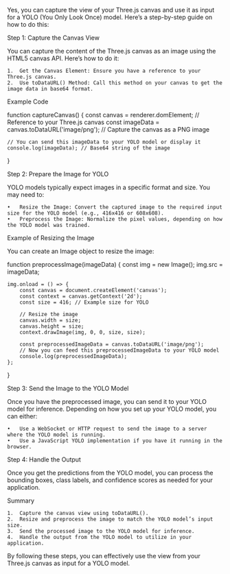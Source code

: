 Yes, you can capture the view of your Three.js canvas and use it as input for a YOLO (You Only Look Once) model. Here’s a step-by-step guide on how to do this:

Step 1: Capture the Canvas View

You can capture the content of the Three.js canvas as an image using the HTML5 canvas API. Here’s how to do it:

	1.	Get the Canvas Element: Ensure you have a reference to your Three.js canvas.
	2.	Use toDataURL() Method: Call this method on your canvas to get the image data in base64 format.

Example Code

function captureCanvas() {
    const canvas = renderer.domElement; // Reference to your Three.js canvas
    const imageData = canvas.toDataURL('image/png'); // Capture the canvas as a PNG image

    // You can send this imageData to your YOLO model or display it
    console.log(imageData); // Base64 string of the image
}

Step 2: Prepare the Image for YOLO

YOLO models typically expect images in a specific format and size. You may need to:

	•	Resize the Image: Convert the captured image to the required input size for the YOLO model (e.g., 416x416 or 608x608).
	•	Preprocess the Image: Normalize the pixel values, depending on how the YOLO model was trained.

Example of Resizing the Image

You can create an Image object to resize the image:

function preprocessImage(imageData) {
    const img = new Image();
    img.src = imageData;

    img.onload = () => {
        const canvas = document.createElement('canvas');
        const context = canvas.getContext('2d');
        const size = 416; // Example size for YOLO

        // Resize the image
        canvas.width = size;
        canvas.height = size;
        context.drawImage(img, 0, 0, size, size);

        const preprocessedImageData = canvas.toDataURL('image/png');
        // Now you can feed this preprocessedImageData to your YOLO model
        console.log(preprocessedImageData);
    };
}

Step 3: Send the Image to the YOLO Model

Once you have the preprocessed image, you can send it to your YOLO model for inference. Depending on how you set up your YOLO model, you can either:

	•	Use a WebSocket or HTTP request to send the image to a server where the YOLO model is running.
	•	Use a JavaScript YOLO implementation if you have it running in the browser.

Step 4: Handle the Output

Once you get the predictions from the YOLO model, you can process the bounding boxes, class labels, and confidence scores as needed for your application.

Summary

	1.	Capture the canvas view using toDataURL().
	2.	Resize and preprocess the image to match the YOLO model’s input size.
	3.	Send the processed image to the YOLO model for inference.
	4.	Handle the output from the YOLO model to utilize in your application.

By following these steps, you can effectively use the view from your Three.js canvas as input for a YOLO model.